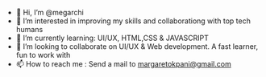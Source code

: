 - 👋 Hi, I’m @megarchi
- 👀 I’m interested in improving my skills and collaborationg with top tech humans 
- 🌱 I’m currently learning: UI/UX, HTML,CSS & JAVASCRIPT
- 💞️ I’m looking to collaborate on UI/UX & Web development. A fast learner, fun to work with 
- 📫 How to reach me : Send a mail to margaretokpani@gmail.com

<!---
megarchi/megarchi is a ✨ special ✨ repository because its `README.md` (this file) appears on your GitHub profile.
You can click the Preview link to take a look at your changes.
--->
